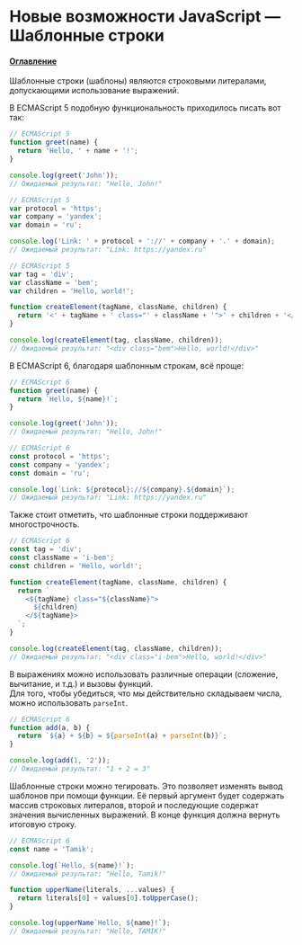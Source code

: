 # Новые возможности JavaScript — Шаблонные строки

#### [Оглавление](../../README.md)

Шаблонные строки (шаблоны) являются строковыми литералами, допускающими использование выражений.

В ECMAScript 5 подобную функциональность приходилось писать вот так:

```javascript
// ECMAScript 5
function greet(name) {
  return 'Hello, ' + name + '!';
}

console.log(greet('John'));
// Ожидаемый результат: "Hello, John!"
```

```javascript
// ECMAScript 5
var protocol = 'https';
var company = 'yandex';
var domain = 'ru';

console.log('Link: ' + protocol + '://' + company + '.' + domain);
// Ожидаемый результат: "Link: https://yandex.ru"
```

```javascript
// ECMAScript 5
var tag = 'div';
var className = 'bem';
var children = 'Hello, world!';

function createElement(tagName, className, children) {
  return '<' + tagName + ' class="' + className + '">' + children + '</' + tagName + '>';
}

console.log(createElement(tag, className, children));
// Ожидаемый результат: "<div class="bem">Hello, world!</div>"
```

В ECMAScript 6, благодаря шаблонным строкам, всё проще:

```javascript
// ECMAScript 6
function greet(name) {
  return `Hello, ${name}!`;
}

console.log(greet('John'));
// Ожидаемый результат: "Hello, John!"
```

```javascript
// ECMAScript 6
const protocol = 'https';
const company = 'yandex';
const domain = 'ru';

console.log(`Link: ${protocol}://${company}.${domain}`);
// Ожидаемый результат: "Link: https://yandex.ru"
```

Также стоит отметить, что шаблонные строки поддерживают многострочность.

```javascript
// ECMAScript 6
const tag = 'div';
const className = 'i-bem';
const children = 'Hello, world!';

function createElement(tagName, className, children) {
  return `
    <${tagName} class="${className}">
      ${children}
    </${tagName}>
  `;
}

console.log(createElement(tag, className, children));
// Ожидаемый результат: "<div class="i-bem">Hello, world!</div>"
```

В выражениях можно использовать различные операции (сложение, вычитание, и т.д.) и вызовы функций.  
Для того, чтобы убедиться, что мы действительно складываем числа, можно использовать `parseInt`.

```javascript
// ECMAScript 6
function add(a, b) {
  return `${a} + ${b} = ${parseInt(a) + parseInt(b)}`;
}

console.log(add(1, '2'));
// Ожидаемый результат: "1 + 2 = 3"
```

Шаблонные строки можно тегировать. Это позволяет изменять вывод шаблонов при помощи функции.
Её первый аргумент будет содержать массив строковых литералов, второй и последующие содержат
значения вычисленных выражений. В конце функция должна вернуть итоговую строку.

```javascript
// ECMAScript 6
const name = 'Tamik';

console.log(`Hello, ${name}!`);
// Ожидаемый результат: "Hello, Tamik!"

function upperName(literals, ...values) {
  return literals[0] + values[0].toUpperCase();
}

console.log(upperName`Hello, ${name}!`);
// Ожидаемый результат: "Hello, TAMIK!"
```
